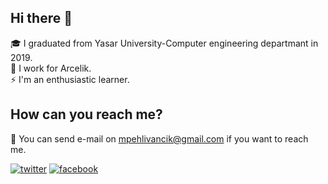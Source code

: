 ## Hi there 👋
🎓 I graduated from Yasar University-Computer engineering departmant in 2019.<br>
🏢 I work for Arcelik.<br>
⚡ I'm an enthusiastic learner.

## How can you reach me?
📧 You can send e-mail on mpehlivancik@gmail.com if you want to reach me.<br>

[![twitter][1.1]][1]
[![facebook][2.1]][2]

[1.1]: http://i.imgur.com/tXSoThF.png (twitter)
[2.1]: ![](/icons/facebook.svg)(facebook)

[1]: http://www.twitter.com/mertpehlivancik
[2]: https://www.facebook.com/mpehlivancik

<!--
**MertPehlivancik/MertPehlivancik** is a ✨ _special_ ✨ repository because its `README.md` (this file) appears on your GitHub profile.

Here are some ideas to get you started:

- 🔭 I’m currently working on ...
- 🌱 I’m currently learning ...
- 👯 I’m looking to collaborate on ...
- 🤔 I’m looking for help with ...
- 💬 Ask me about ...
- 📫 How to reach me: ...
- 😄 Pronouns: ...
- ⚡ Fun fact: ...
-->
